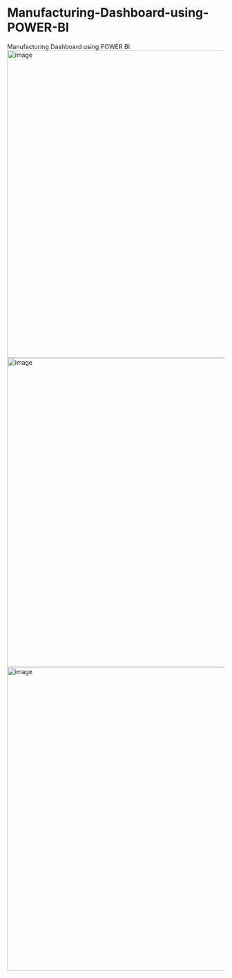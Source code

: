 # Manufacturing-Dashboard-using-POWER-BI
Manufacturing Dashboard using POWER BI
<img width="711" alt="image" src="https://github.com/debashishdas40/Manufacturing-Dashboard-using-POWER-BI/assets/30859632/d3abe23a-4d5d-4888-b00a-e612c2c81f95">
<img width="715" alt="image" src="https://github.com/debashishdas40/Manufacturing-Dashboard-using-POWER-BI/assets/30859632/6219cdce-55ee-4420-a3d8-fa5ea83cce18">
<img width="702" alt="image" src="https://github.com/debashishdas40/Manufacturing-Dashboard-using-POWER-BI/assets/30859632/43c00d82-f8c6-4149-af02-5f469eae056a">

